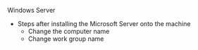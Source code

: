 Windows Server

* Steps after installing the Microsoft Server onto the machine
  * Change the computer name
  * Change work group name
